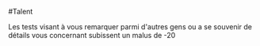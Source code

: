 #Talent 

Les tests visant à vous remarquer parmi d'autres gens ou a se souvenir de détails vous concernant subissent un malus de -20